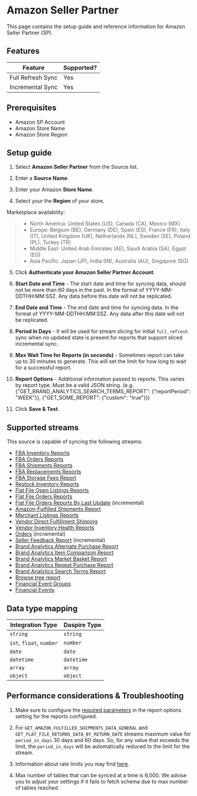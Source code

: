 # Amazon Seller Partner

This page contains the setup guide and reference information for Amazon Seller Partner (SP).

## Features

| Feature | Supported? |
| --- | --- |
| Full Refresh Sync | Yes |
| Incremental Sync | Yes |

## Prerequisites

* Amazon SP Account
* Amazon Store Name
* Amazon Store Region

## Setup guide

1. Select **Amazon Seller Partner** from the Source list.

2. Enter a **Source Name**.

3. Enter your Amazon **Store Name**.

4. Select your the **Region** of your store.

  Marketplace availability:

  > * North America: United States (US), Canada (CA), Mexico (MX)
  > * Europe: Belgium (BE), Germany (DE), Spain (ES), France (FR), Italy (IT), United Kingdom (UK), Netherlands (NL), Sweden (SE), Poland (PL), Turkey (TR)
  > * Middle East: United Arab Emirates (AE), Saudi Arabia (SA), Egypt (EG)
  > * Asia Pacific: Japan (JP), India (IN), Australia (AU), Singapore (SG)

5. Click **Authenticate your Amazon Seller Partner Account**.

6. **Start Date and Time** - The start date and time for syncing data, should not be more than 60 days in the past. In the format of YYYY-MM-DDTHH:MM:SSZ. Any data before this date will not be replicated.

7. **End Date and Time** - The end date and time for syncing data. In the format of YYYY-MM-DDTHH:MM:SSZ. Any data after this date will not be replicated.

8. **Period In Days** - It will be used for stream slicing for initial `full_refresh` sync when no updated state is present for reports that support sliced incremental sync.

9. **Max Wait Time for Reports (in seconds)** - Sometimes report can take up to 30 minutes to generate. This will set the limit for how long to wait for a successful report.

10. **Report Options** - Additional information passed to reports. This varies by report type. Must be a valid JSON string. (e.g. {"GET_BRAND_ANALYTICS_SEARCH_TERMS_REPORT": {"reportPeriod": "WEEK"}}, {"GET_SOME_REPORT": {"custom": "true"}})

11. Click **Save & Test**.

## Supported streams

This source is capable of syncing the following streams:

* [FBA Inventory Reports](https://sellercentral.amazon.com/gp/help/200740930)
* [FBA Orders Reports](https://sellercentral.amazon.com/gp/help/help.html?itemID=200989110)
* [FBA Shipments Reports](https://sellercentral.amazon.com/gp/help/help.html?itemID=200989100)
* [FBA Replacements Reports](https://sellercentral.amazon.com/help/hub/reference/200453300)
* [FBA Storage Fees Report](https://sellercentral.amazon.com/help/hub/reference/G202086720)
* [Restock Inventory Reports](https://sellercentral.amazon.com/help/hub/reference/202105670)
* [Flat File Open Listings Reports](https://developer-docs.amazon.com/sp-api/docs/reports-api-v2021-06-30-reference)
* [Flat File Orders Reports](https://developer-docs.amazon.com/sp-api/docs/reports-api-v2021-06-30-reference)
* [Flat File Orders Reports By Last Update](https://developer-docs.amazon.com/sp-api/docs/reports-api-v2021-06-30-reference) (incremental)
* [Amazon-Fulfilled Shipments Report](https://developer-docs.amazon.com/sp-api/docs/reports-api-v2021-06-30-reference)
* [Merchant Listings Reports](https://developer-docs.amazon.com/sp-api/docs/reports-api-v2021-06-30-reference)
* [Vendor Direct Fulfillment Shipping](https://developer-docs.amazon.com/sp-api/docs/vendor-direct-fulfillment-shipping-api-v1-reference)
* [Vendor Inventory Health Reports](https://developer-docs.amazon.com/sp-api/docs/reports-api-v2021-06-30-reference)
* [Orders](https://developer-docs.amazon.com/sp-api/docs/orders-api-v0-reference) (incremental)
* [Seller Feedback Report](https://developer-docs.amazon.com/sp-api/docs/reports-api-v2021-06-30-reference) (incremental)
* [Brand Analytics Alternate Purchase Report](https://developer-docs.amazon.com/sp-api/docs/report-type-values#brand-analytics-reports)
* [Brand Analytics Item Comparison Report](https://developer-docs.amazon.com/sp-api/docs/report-type-values#brand-analytics-reports)
* [Brand Analytics Market Basket Report](https://developer-docs.amazon.com/sp-api/docs/report-type-values#brand-analytics-reports)
* [Brand Analytics Repeat Purchase Report](https://developer-docs.amazon.com/sp-api/docs/report-type-values#brand-analytics-reports)
* [Brand Analytics Search Terms Report](https://developer-docs.amazon.com/sp-api/docs/report-type-values#brand-analytics-reports)
* [Browse tree report](https://github.com/amzn/selling-partner-api-docs/blob/main/references/reports-api/reporttype-values.md#browse-tree-report)
* [Financial Event Groups](https://developer-docs.amazon.com/sp-api/docs/finances-api-reference#get-financesv0financialeventgroups)
* [Financial Events](https://developer-docs.amazon.com/sp-api/docs/finances-api-reference#get-financesv0financialevents)

## Data type mapping

| Integration Type | Daspire Type |
| --- | --- |
| `string` | `string` |
| `int`, `float`, `number` | `number` |
| `date` | `date` |
| `datetime` | `datetime` |
| `array` | `array` |
| `object` | `object` |

## Performance considerations & Troubleshooting

1. Make sure to configure the [required parameters](https://developer-docs.amazon.com/sp-api/docs/report-type-values) in the report options setting for the reports configured.

2. For `GET_AMAZON_FULFILLED_SHIPMENTS_DATA_GENERAL` and `GET_FLAT_FILE_RETURNS_DATA_BY_RETURN_DATE` streams maximum value for `period_in_days` 30 days and 60 days. So, for any value that exceeds the limit, the `period_in_days` will be automatically reduced to the limit for the stream.

3. Information about rate limits you may find [here](https://developer-docs.amazon.com/sp-api/docs/usage-plans-and-rate-limits-in-the-sp-api).

4. Max number of tables that can be synced at a time is 6,000. We advise you to adjust your settings if it fails to fetch schema due to max number of tables reached.
